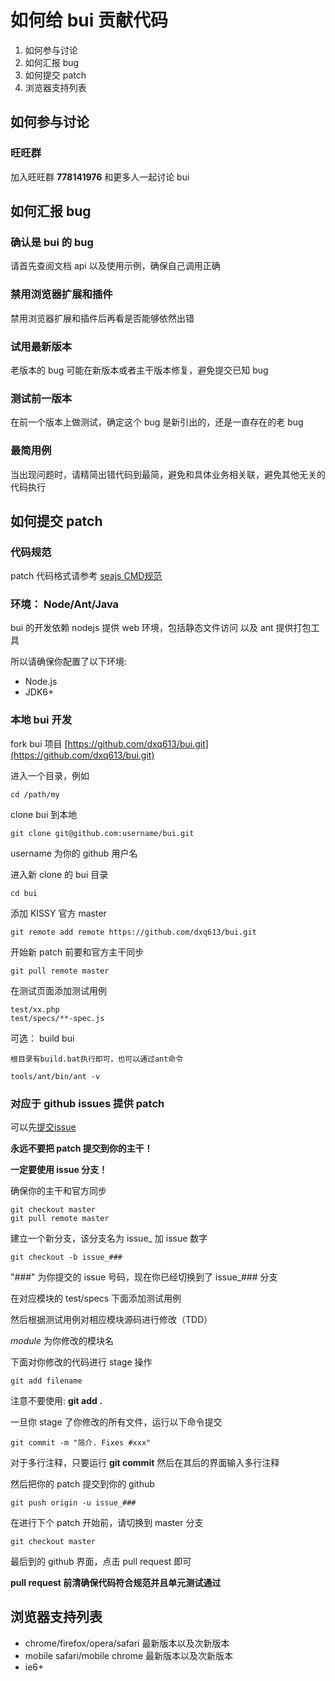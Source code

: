 # 如何给 bui 贡献代码

1. 如何参与讨论
1. 如何汇报 bug
1. 如何提交 patch
1. 浏览器支持列表

## 如何参与讨论

### 旺旺群

加入旺旺群 **778141976** 和更多人一起讨论 bui 

## 如何汇报 bug

### 确认是 bui 的 bug

请首先查阅文档 api 以及使用示例，确保自己调用正确

### 禁用浏览器扩展和插件

禁用浏览器扩展和插件后再看是否能够依然出错

### 试用最新版本

老版本的 bug 可能在新版本或者主干版本修复，避免提交已知 bug

### 测试前一版本

在前一个版本上做测试，确定这个 bug 是新引出的，还是一直存在的老 bug

### 最简用例

当出现问题时，请精简出错代码到最简，避免和具体业务相关联，避免其他无关的代码执行


## 如何提交 patch

### 代码规范

patch 代码格式请参考 [seajs CMD规范](http://seajs.org/docs/#docs)

### 环境： Node/Ant/Java

bui 的开发依赖 nodejs 提供 web 环境，包括静态文件访问
以及 ant 提供打包工具

所以请确保你配置了以下环境:

- Node.js
- JDK6+

### 本地 bui 开发

fork bui 项目 [https://github.com/dxq613/bui.git](https://github.com/dxq613/bui.git)

进入一个目录，例如

    cd /path/my

clone bui 到本地

    git clone git@github.com:username/bui.git

username 为你的 github 用户名

进入新 clone 的 bui 目录

    cd bui

添加 KISSY 官方 master

    git remote add remote https://github.com/dxq613/bui.git

开始新 patch 前要和官方主干同步

    git pull remote master

在测试页面添加测试用例

    test/xx.php
    test/specs/**-spec.js

可选： build bui

    根目录有build.bat执行即可，也可以通过ant命令

    tools/ant/bin/ant -v

### 对应于 github issues 提供 patch

可以先[提交issue](https://github.com/dxq613/bui/issues)

**永远不要把 patch 提交到你的主干！**

**一定要使用 issue 分支！**

确保你的主干和官方同步

    git checkout master
    git pull remote master


建立一个新分支，该分支名为 issue_ 加 issue 数字

    git checkout -b issue_###

"###" 为你提交的 issue 号码，现在你已经切换到了 issue_### 分支

在对应模块的 test/specs 下面添加测试用例

然后根据测试用例对相应模块源码进行修改（TDD）


$module$ 为你修改的模块名

下面对你修改的代码进行 stage 操作

    git add filename

注意不要使用: **git add .**

一旦你 stage 了你修改的所有文件，运行以下命令提交

    git commit -m "简介. Fixes #xxx"

对于多行注释，只要运行 **git commit** 然后在其后的界面输入多行注释

然后把你的 patch 提交到你的 github

    git push origin -u issue_###

在进行下个 patch 开始前，请切换到 master 分支

    git checkout master

最后到的 github 界面，点击 pull request 即可


**pull request 前清确保代码符合规范并且单元测试通过**

## 浏览器支持列表

 - chrome/firefox/opera/safari 最新版本以及次新版本
 - mobile safari/mobile chrome 最新版本以及次新版本
 - ie6+